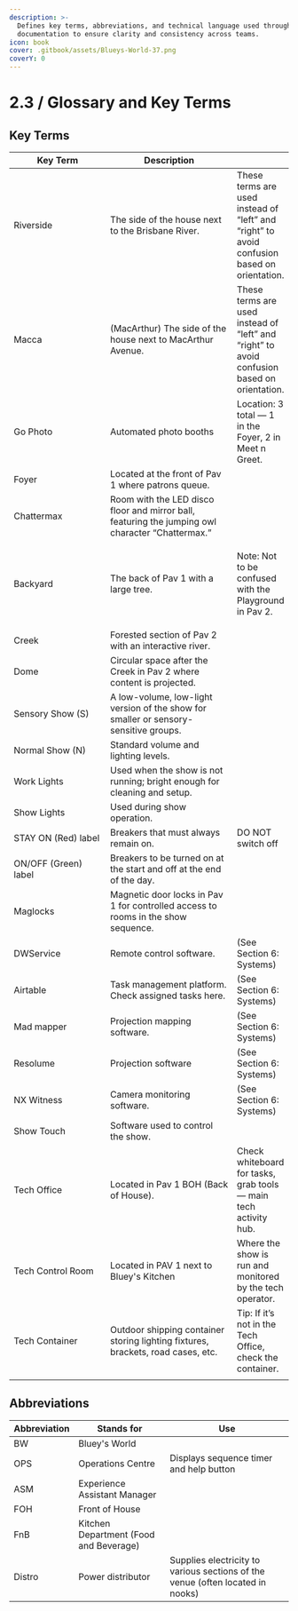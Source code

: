 ```yaml
---
description: >-
  Defines key terms, abbreviations, and technical language used throughout the
  documentation to ensure clarity and consistency across teams.
icon: book
cover: .gitbook/assets/Blueys-World-37.png
coverY: 0
---
```


# 2.3 / Glossary and Key Terms

## Key Terms

<table><thead><tr><th width="209.2578125">Key Term</th><th width="290">Description</th><th></th></tr></thead><tbody><tr><td>Riverside</td><td>The side of the house next to the Brisbane River.</td><td>These terms are used instead of “left” and “right” to avoid confusion based on orientation.</td></tr><tr><td>Macca</td><td>(MacArthur) The side of the house next to MacArthur Avenue.</td><td>These terms are used instead of “left” and “right” to avoid confusion based on orientation.</td></tr><tr><td>Go Photo</td><td> Automated photo booths</td><td>Location: 3 total — 1 in the Foyer, 2 in Meet n Greet.</td></tr><tr><td>Foyer</td><td>Located at the front of Pav 1 where patrons queue.</td><td></td></tr><tr><td>Chattermax</td><td>Room with the LED disco floor and mirror ball, featuring the jumping owl character “Chattermax.”</td><td></td></tr><tr><td><p></p><p>Backyard</p></td><td><p></p><p>The back of Pav 1 with a large tree. </p></td><td><p>Note: Not to be confused with the Playground in Pav 2. </p><p> </p></td></tr><tr><td>Creek</td><td>Forested section of Pav 2 with an interactive river.</td><td></td></tr><tr><td>Dome</td><td> Circular space after the Creek in Pav 2 where content is projected.</td><td></td></tr><tr><td>Sensory Show (S)</td><td>A low-volume, low-light version of the show for smaller or sensory-sensitive groups.</td><td></td></tr><tr><td>Normal Show (N)</td><td>Standard volume and lighting levels.</td><td></td></tr><tr><td>Work Lights</td><td>Used when the show is not running; bright enough for cleaning and setup.</td><td></td></tr><tr><td>Show Lights</td><td>Used during show operation.</td><td></td></tr><tr><td>STAY ON (Red) label</td><td>Breakers that must always remain on.</td><td>DO NOT switch off</td></tr><tr><td>ON/OFF (Green) label</td><td>Breakers to be turned on at the start and off at the end of the day.</td><td></td></tr><tr><td>Maglocks</td><td>Magnetic door locks in Pav 1 for controlled access to rooms in the show sequence.</td><td></td></tr><tr><td>DWService</td><td>Remote control software. </td><td>(See Section 6: Systems)</td></tr><tr><td>Airtable</td><td>Task management platform. Check assigned tasks here. </td><td>(See Section 6: Systems)</td></tr><tr><td>Mad mapper</td><td>Projection mapping software.</td><td>(See Section 6: Systems)</td></tr><tr><td>Resolume</td><td>Projection software</td><td>(See Section 6: Systems)</td></tr><tr><td>NX Witness</td><td>Camera monitoring software.</td><td> (See Section 6: Systems)</td></tr><tr><td>Show Touch</td><td>Software used to control the show.</td><td></td></tr><tr><td>Tech Office</td><td>Located in Pav 1 BOH (Back of House). </td><td>Check whiteboard for tasks, grab tools — main tech activity hub.</td></tr><tr><td>Tech Control Room</td><td>Located in PAV 1 next to Bluey's Kitchen</td><td>Where the show is run and monitored by the tech operator.</td></tr><tr><td>Tech Container</td><td>Outdoor shipping container storing lighting fixtures, brackets, road cases, etc.</td><td>Tip: If it’s not in the Tech Office, check the container.</td></tr><tr><td></td><td></td><td></td></tr></tbody></table>

## Abbreviations

| Abbreviation | Stands for                              | Use                                                                            |
| ------------ | --------------------------------------- | ------------------------------------------------------------------------------ |
| BW           | Bluey's World                           |                                                                                |
| OPS          | Operations Centre                       | Displays sequence timer and help button                                        |
| ASM          | Experience Assistant Manager            |                                                                                |
| FOH          | Front of House                          |                                                                                |
| FnB          |  Kitchen Department (Food and Beverage) |                                                                                |
| Distro       | Power distributor                       | Supplies electricity to various sections of the venue (often located in nooks) |
